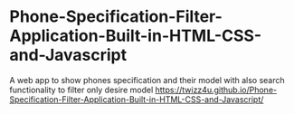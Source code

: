 # Phone-Specification-Filter-Application-Built-in-HTML-CSS-and-Javascript
A web app to show phones specification and their model with also search functionality to filter only desire model
 https://twizz4u.github.io/Phone-Specification-Filter-Application-Built-in-HTML-CSS-and-Javascript/
